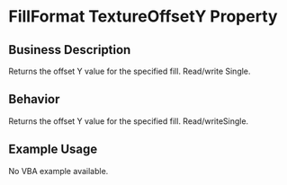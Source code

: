 # FillFormat TextureOffsetY Property

## Business Description
Returns the offset Y value for the specified fill. Read/write Single.

## Behavior
Returns the offset Y value for the specified fill. Read/writeSingle.

## Example Usage
No VBA example available.